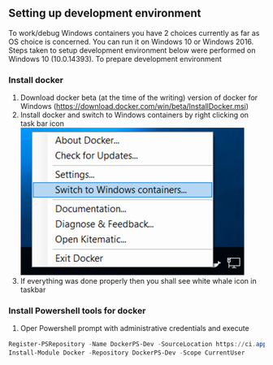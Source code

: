 ## Setting up development environment
To work/debug Windows containers you have 2 choices currently as far as OS choice is concerned. You can run it on Windows 10 or Windows 2016. Steps taken to setup development environment below were performed on Windows 10 (10.0.14393).
To prepare development environment
### Install docker
1. Download docker beta (at the time of the writing) version of docker for Windows (https://download.docker.com/win/beta/InstallDocker.msi)
2. Install docker and switch to Windows containers by right clicking on task bar icon
![Image of Windows Container](Capture.PNG)
3. If everything was done properly then you shall see white whale icon in taskbar

### Install Powershell tools for docker

1. Oper Powershell prompt with administrative credentials and execute

```powershell
Register-PSRepository -Name DockerPS-Dev -SourceLocation https://ci.appveyor.com/nuget/docker-powershell-dev
Install-Module Docker -Repository DockerPS-Dev -Scope CurrentUser
```

